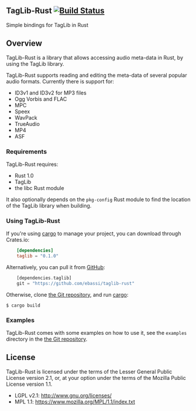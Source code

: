 ## TagLib-Rust  [![Build Status][trav-ci-img]][trav-ci]

Simple bindings for TagLib in Rust

## Overview

TagLib-Rust is a library that allows accessing audio meta-data in Rust, by
using the TagLib library.

TagLib-Rust supports reading and editing the meta-data of several popular
audio formats. Currently there is support for:

 * ID3v1 and ID3v2 for MP3 files
 * Ogg Vorbis and FLAC
 * MPC
 * Speex
 * WavPack
 * TrueAudio
 * MP4
 * ASF

### Requirements

TagLib-Rust requires:

 * Rust 1.0
 * TagLib
 * the libc Rust module

It also optionally depends on the `pkg-config` Rust module to find the
location of the TagLib library when building.

### Using TagLib-Rust

If you're using [cargo][crates] to manage your project, you can download
through Crates.io:

```toml
    [dependencies]
    taglib = "0.1.0"
```

Alternatively, you can pull it from [GitHub][taglib-gh]:

```rust
    [dependencies.taglib]
    git = "https://github.com/ebassi/taglib-rust"
```

Otherwise, clone [the Git repository][taglib-gh], and run [cargo][crates]:

    $ cargo build

### Examples

TagLib-Rust comes with some examples on how to use it, see the `examples`
directory in the [the Git repository][taglib-gh].

## License

TagLib-Rust is licensed under the terms of the Lesser General Public
License version 2.1, or, at your option under the terms of the Mozilla
Public License version 1.1.

 * LGPL v2.1: http://www.gnu.org/licenses/
 * MPL 1.1: https://www.mozilla.org/MPL/1.1/index.txt

[trav-ci-img]: https://travis-ci.org/ebassi/taglib-rust.png?branch=master
[trav-ci]: https://travis-ci.org/ebassi/taglib-rust
[crates]: http://crates.io/
[taglib-gh]: https://github.com/ebassi/taglib-rust
